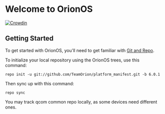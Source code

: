 Welcome to OrionOS
===================
[![Crowdin](https://d322cqt584bo4o.cloudfront.net/orion-os/localized.svg)](https://crowdin.com/project/orion-os)

Getting Started
---------------

To get started with OrionOS, you'll need to get familiar with
[Git and Repo](http://source.android.com/download/using-repo).

To initialize your local repository using the OrionOS trees, use this command:


	repo init -u git://github.com/TeamOrion/platform_manifest.git -b 6.0.1


Then sync up with this command:

	repo sync

You may track qcom common repo locally, as some devices need different ones.
